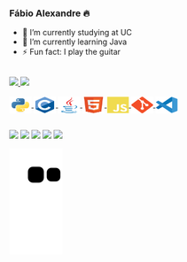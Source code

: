 ### Fábio Alexandre 🔥


- 🔭 I’m currently studying at UC
- 🌱 I’m currently learning Java
- ⚡ Fun fact: I play the guitar
<br>
<!--  https://github.com/anuraghazra/github-readme-stats -->
<div>
  <a href="https://github.com/fabirino">
  <img height="155em" src="https://github-readme-stats.vercel.app/api?username=fabirino&show_icons=true&theme=city_lights&include_all_commits=true&count_private=true"/>
  <img height="155em" src="https://github-readme-stats.vercel.app/api/top-langs/?username=fabirino&layout=compact&langs_count=7&theme=city_lights"/>
</div>

<!-- Coiding Languages -->
<div style="display: inline_block"><br>
  <img align="center" alt="fabirino-Python" height="30" width="40" src="https://raw.githubusercontent.com/devicons/devicon/master/icons/python/python-original.svg">
  <img align="center" alt="fabirino-C" height="30" width="40" src="https://raw.githubusercontent.com/devicons/devicon/master/icons/c/c-original.svg">
  <img align="center" alt="fabirino-java" height="30" width="40" src="https://raw.githubusercontent.com/devicons/devicon/master/icons/java/java-original.svg">
  <img align="center" alt="fabirino-HTML" height="30" width="40" src="https://raw.githubusercontent.com/devicons/devicon/master/icons/html5/html5-original.svg">
  <img align="center" alt="fabirino-Js" height="30" width="40" src="https://raw.githubusercontent.com/devicons/devicon/master/icons/javascript/javascript-plain.svg">
  <img align="center" alt="fabirino-GH" height="30" width="40" src="https://raw.githubusercontent.com/devicons/devicon/master/icons/git/git-original.svg">
  <img align="center" alt="fabirino-VsCode" height="30" width="40" src="https://raw.githubusercontent.com/devicons/devicon/master/icons/vscode/vscode-original.svg">
  
  
</div>
  
##

<!-- Socials -->
  <a href="https://instagram.com/fabalexandre_8" target="_blank"><img src="https://img.shields.io/badge/-Instagram-%23E4405F?style=for-the-badge&logo=instagram&logoColor=white" target="_blank"></a>
  <a href="https://twitter.com/Fabalexandre_8" target="_blank"><img src="https://img.shields.io/badge/Twitter-1DA1F2?style=for-the-badge&logo=twitter&logoColor=white" target="_blank"></a>
  <a href="https://steamcommunity.com/id/fabirino/" target="_blank"><img src="https://img.shields.io/badge/Steam-000000?style=for-the-badge&logo=steam&logoColor=white" target="_blank"></a>
  <a href="https://open.spotify.com/user/fabalexandre8" target="_blank"><img src="https://img.shields.io/badge/Spotify-1ED760?&style=for-the-badge&logo=spotify&logoColor=white" target="_blank"></a>
  <a href="https://paypal.me/fabirino" target="_blank"><img src="https://img.shields.io/badge/PayPal-00457C?style=for-the-badge&logo=paypal&logoColor=white" target="_blank"></a>
  
![Snake animation](https://github.com/fabirino/fabirino/blob/output/github-contribution-grid-snake.svg)
